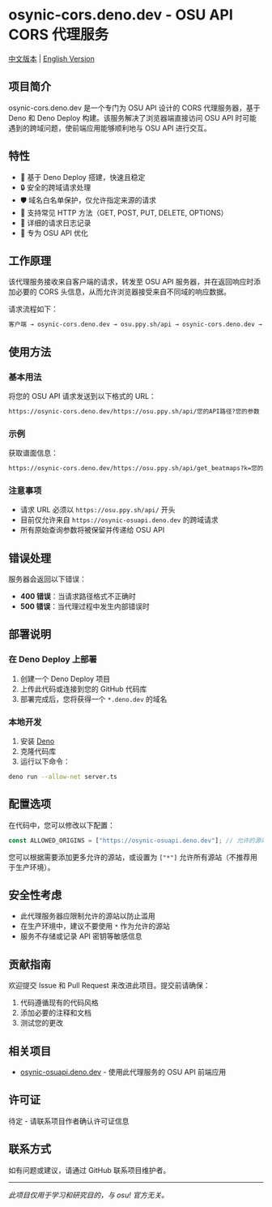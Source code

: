 # osynic-cors.deno.dev - OSU API CORS 代理服务

[中文版本](README.md) | [English Version](README_EN.md)

## 项目简介

osynic-cors.deno.dev 是一个专门为 OSU API 设计的 CORS 代理服务器，基于 Deno 和 Deno Deploy 构建。该服务解决了浏览器端直接访问 OSU API 时可能遇到的跨域问题，使前端应用能够顺利地与 OSU API 进行交互。

## 特性

- 🚀 基于 Deno Deploy 搭建，快速且稳定
- 🔒 安全的跨域请求处理
- 🛡️ 域名白名单保护，仅允许指定来源的请求
- 🔄 支持常见 HTTP 方法（GET, POST, PUT, DELETE, OPTIONS）
- 📝 详细的请求日志记录
- 🎯 专为 OSU API 优化

## 工作原理

该代理服务接收来自客户端的请求，转发至 OSU API 服务器，并在返回响应时添加必要的 CORS 头信息，从而允许浏览器接受来自不同域的响应数据。

请求流程如下：

```bash
客户端 → osynic-cors.deno.dev → osu.ppy.sh/api → osynic-cors.deno.dev → 客户端
```

## 使用方法

### 基本用法

将您的 OSU API 请求发送到以下格式的 URL：

```bash
https://osynic-cors.deno.dev/https://osu.ppy.sh/api/您的API路径?您的参数
```

### 示例

获取谱面信息：

```bash
https://osynic-cors.deno.dev/https://osu.ppy.sh/api/get_beatmaps?k=您的API密钥&s=114514
```

### 注意事项

- 请求 URL 必须以 `https://osu.ppy.sh/api/` 开头
- 目前仅允许来自 `https://osynic-osuapi.deno.dev` 的跨域请求
- 所有原始查询参数将被保留并传递给 OSU API

## 错误处理

服务器会返回以下错误：

- **400 错误**：当请求路径格式不正确时
- **500 错误**：当代理过程中发生内部错误时

## 部署说明

### 在 Deno Deploy 上部署

1. 创建一个 Deno Deploy 项目
2. 上传此代码或连接到您的 GitHub 代码库
3. 部署完成后，您将获得一个 `*.deno.dev` 的域名

### 本地开发

1. 安装 [Deno](https://deno.land/)
2. 克隆代码库
3. 运行以下命令：

```bash
deno run --allow-net server.ts
```

## 配置选项

在代码中，您可以修改以下配置：

```typescript
const ALLOWED_ORIGINS = ["https://osynic-osuapi.deno.dev"]; // 允许的源站列表
```

您可以根据需要添加更多允许的源站，或设置为 `["*"]` 允许所有源站（不推荐用于生产环境）。

## 安全性考虑

- 此代理服务器应限制允许的源站以防止滥用
- 在生产环境中，建议不要使用 `*` 作为允许的源站
- 服务不存储或记录 API 密钥等敏感信息

## 贡献指南

欢迎提交 Issue 和 Pull Request 来改进此项目。提交前请确保：

1. 代码遵循现有的代码风格
2. 添加必要的注释和文档
3. 测试您的更改

## 相关项目

- [osynic-osuapi.deno.dev](https://osynic-osuapi.deno.dev) - 使用此代理服务的 OSU API 前端应用

## 许可证

待定 - 请联系项目作者确认许可证信息

## 联系方式

如有问题或建议，请通过 GitHub 联系项目维护者。

---

*此项目仅用于学习和研究目的，与 osu! 官方无关。*
